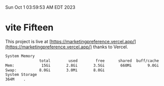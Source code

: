 Sun Oct  1 03:59:53 AM EDT 2023

# vite Fifteen


This project is live at [https://marketingpreference.vercel.app/](https://marketingpreference.vercel.app/) thanks to Vercel.

```bash
System Memory
               total        used        free      shared  buff/cache   available
Mem:            15Gi       2.8Gi       3.5Gi       660Mi       9.0Gi        11Gi
Swap:          8.0Gi       3.0Mi       8.0Gi
System Storage
364M	.
